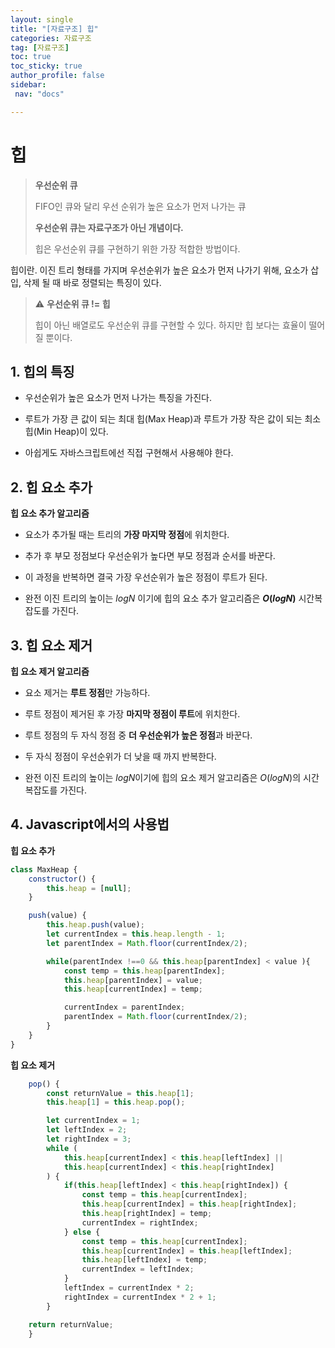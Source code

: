 ```yaml
---
layout: single
title: "[자료구조] 힙"
categories: 자료구조
tag: [자료구조]
toc: true
toc_sticky: true
author_profile: false
sidebar:
 nav: "docs"

---
```


# 힙

> **우선순위 큐**
> 
> FIFO인 큐와 달리 우선 순위가 높은 요소가 먼저 나가는 큐
> 
> **우선순위 큐는 자료구조가 아닌 개념이다.**
> 
> 힙은 우선순위 큐를 구현하기 위한 가장 적합한 방법이다.

힙이란. 이진 트리 형태를 가지며 우선순위가 높은 요소가 먼저 나가기 위해, 요소가 삽입, 삭제 될 때 바로 정렬되는 특징이 있다.

> ⚠️ **우선순위 큐 != 힙**
> 
> 힙이 아닌 배열로도 우선순위 큐를 구현할 수 있다. 하지만 힙 보다는 효율이 떨어질 뿐이다.

## 1. 힙의 특징

- 우선순위가 높은 요소가 먼저 나가는 특징을 가진다.

- 루트가 가장 큰 값이 되는 최대 힙(Max Heap)과 루트가 가장 작은 값이 되는 최소 힙(Min Heap)이 있다.

- 아쉽게도 자바스크립트에선 직접 구현해서 사용해야 한다.

## 2. 힙 요소 추가

**힙 요소 추가 알고리즘**

- 요소가 추가될 때는 트리의 **가장 마지막 정점**에 위치한다.

- 추가 후 부모 정점보다 우선순위가 높다면 부모 정점과 순서를 바꾼다.

- 이 과정을 반복하면 결국 가장 우선순위가 높은 정점이 루트가 된다.

- 완전 이진 트리의 높이는 $logN$ 이기에 힙의 요소 추가 알고리즘은 **$O(logN)$** 시간복잡도를 가진다.

## 3. 힙 요소 제거

**힙 요소 제거 알고리즘**

- 요소 제거는 **루트 정점**만 가능하다.

- 루트 정점이 제거된 후 가장 **마지막 정점이 루트**에 위치한다.

- 루트 정점의 두 자식 정점 중 **더 우선순위가 높은 정점**과 바꾼다.

- 두 자식 정점이 우선순위가 더 낮을 때 까지 반복한다.

- 완전 이진 트리의 높이는 $logN$이기에 힙의 요소 제거 알고리즘은 $O(logN)$의 시간복잡도를 가진다. 

## 4. Javascript에서의 사용법

**힙 요소 추가**

```js
class MaxHeap {
    constructor() {
        this.heap = [null];
    }

    push(value) {
        this.heap.push(value);
        let currentIndex = this.heap.length - 1;
        let parentIndex = Math.floor(currentIndex/2);

        while(parentIndex !==0 && this.heap[parentIndex] < value ){
            const temp = this.heap[parentIndex];
            this.heap[parentIndex] = value;
            this.heap[currentIndex] = temp;

            currentIndex = parentIndex;
            parentIndex = Math.floor(currentIndex/2);
        }
    }
}
```

**힙 요소 제거**

```js
    pop() {
        const returnValue = this.heap[1];
        this.heap[1] = this.heap.pop();

        let currentIndex = 1;
        let leftIndex = 2;
        let rightIndex = 3;
        while (
            this.heap[currentIndex] < this.heap[leftIndex] ||
            this.heap[currentIndex] < this.heap[rightIndex]
        ) {
            if(this.heap[leftIndex] < this.heap[rightIndex]) {
                const temp = this.heap[currentIndex];
                this.heap[currentIndex] = this.heap[rightIndex];
                this.heap[rightIndex] = temp;
                currentIndex = rightIndex;
            } else {
                const temp = this.heap[currentIndex];
                this.heap[currentIndex] = this.heap[leftIndex];
                this.heap[leftIndex] = temp;
                currentIndex = leftIndex;
            }
            leftIndex = currentIndex * 2;
            rightIndex = currentIndex * 2 + 1;
        }

    return returnValue;
    }
```
